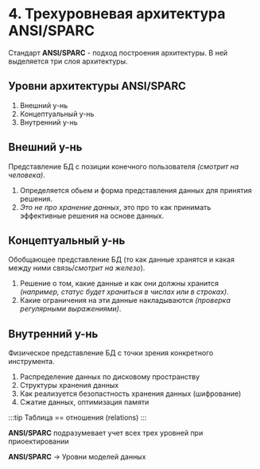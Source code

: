 # 4. Трехуровневая архитектура ANSI/SPARC

Стандарт **ANSI/SPARC** - подход построения архитектуры.
В ней выделяется три слоя архитектуры.

## Уровни архитектуры ANSI/SPARC

1. Внешний у-нь
2. Концептуальный у-нь
3. Внутренний у-нь

## Внешний у-нь

Представление БД с позиции конечного пользователя _(смотрит на человека)_.

1. Определяется обьем и форма представления данных для принятия решения.
2. _Это не про хранение данных_, это про то как принимать эффективные решения на основе данных.

## Концептуальный у-нь

Обобщающее представление БД (то как данные хранятся и какая между ними связь/_смотрит на железо_).

1. Решение о том, какие данные и как они должны хранится _(например, статус будет храниться в числах или в строках)_.
2. Какие ограничения на эти данные накладываются _(проверка регулярными выражениями)_.

## Внутренний у-нь

Физическое представление БД с точки зрения конкретного инструмента.

1. Распределение данных по дисковому пространству
2. Структуры хранения данных
3. Как реализуется безопастность хранения данных (шифрование)
4. Сжатие данных, оптимизация памяти

:::tip
Таблица == отношения (relations)
:::

**ANSI/SPARC** подразумевает учет всех трех уровней при приоектировании

**ANSI/SPARC** -> Уровни моделей данных

